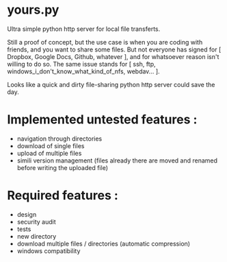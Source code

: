 yours.py
========

Ultra simple python http server for local file transferts.

Still a proof of concept, but the use case is when you are coding with friends, and you want to share some files.
But not everyone has signed for [ Dropbox, Google Docs, Github, whatever ], and for whatsoever reason isn't willing to do so. The same issue stands for [ ssh, ftp, windows_i_don't_know_what_kind_of_nfs, webdav... ].

Looks like a quick and dirty file-sharing python http server could save the day.

Implemented untested features :
==============================
* navigation through directories
* download of single files
* upload of multiple files
* simili version management (files already there are moved and renamed before writing the uploaded file)

Required features :
===================
* design
* security audit
* tests
* new directory
* download multiple files / directories (automatic compression)
* windows compatibility



